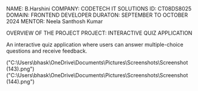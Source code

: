 NAME: B.Harshini
COMPANY: CODETECH IT SOLUTIONS
ID: CT08DS8025
DOMAIN: FRONTEND DEVELOPER
DURATON: SEPTEMBER TO OCTOBER 2024
MENTOR: Neela Santhosh Kumar

OVERVIEW OF THE PROJECT
PROJECT: INTERACTIVE QUIZ APPLICATION

An interactive quiz application where users can answer
multiple-choice questions and receive feedback.

<img alt>("C:\Users\bhask\OneDrive\Documents\Pictures\Screenshots\Screenshot (143).png")
<img alt>("C:\Users\bhask\OneDrive\Documents\Pictures\Screenshots\Screenshot (144).png")
